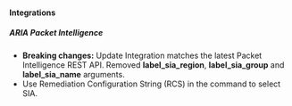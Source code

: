 
#### Integrations
##### ARIA Packet Intelligence
- **Breaking changes:** Update Integration matches the latest Packet Intelligence REST API. Removed **label_sia_region**, **label_sia_group** and **label_sia_name** arguments.
- Use Remediation Configuration String (RCS) in the command to select SIA.
